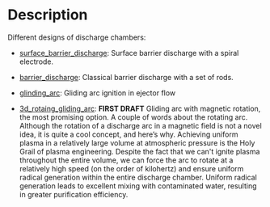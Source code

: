 # Description

Different designs of discharge chambers:

- [surface_barrier_discharge](./surface_barrier_discharge/): Surface barrier discharge with a spiral electrode.
- [barrier_discharge](./barrier_discharge/): Classical barrier discharge with a set of rods.
- [glinding_arc](./glinding_arc/): Gliding arc ignition in ejector flow
  
- [3d_rotaing_gliding_arc](./glinding_arc/): **FIRST DRAFT** Gliding arc with magnetic rotation, the most promising option.
  A couple of words about the rotating arc. Although the rotation of a discharge arc in a magnetic field is not a novel idea, it is quite a cool concept, and here’s why. Achieving uniform plasma in a relatively large volume at atmospheric pressure is the Holy Grail of plasma engineering. Despite the fact that we can't ignite plasma throughout the entire volume, we can force the arc to rotate at a relatively high speed (on the order of kilohertz) and ensure uniform radical generation within the entire discharge chamber. Uniform radical generation leads to excellent mixing with contaminated water, resulting in greater purification efficiency.
